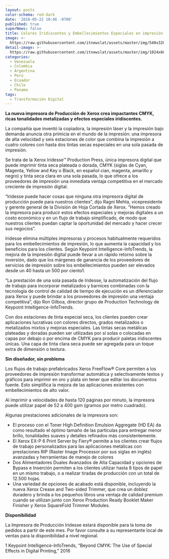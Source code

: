 ```yaml
---
layout: posts
color-schema: red-dark
date: '2018-05-22 10:46 -0700'
published: true
superNews: false
title: Colores Iridiscentes y Embellecimientos Especiales en impresión digital
image: >-
  https://raw.githubusercontent.com/itnewslat/assets/master/img/540x320/Xerox-p.jpg
detail-image: >-
  https://raw.githubusercontent.com/itnewslat/assets/master/img/1024x680/Xerox-g.jpg
categories:
  - Venezuela
  - Colombia
  - Argentina
  - Perú
  - Ecuador
  - Chile
  - Panama
tags:
  - Transformación Digital
---
```

**La nueva impresora de Producción de Xerox crea impactantes CMYK, ricas tonalidades metalizadas y efectos especiales iridiscentes.**

La compañía que inventó la copiadora, la impresión láser y la impresión bajo demanda anuncia otra primicia en el mundo de la impresión: una impresora de alta velocidad y seis estaciones de color que combina la impresión a cuatro colores con hasta dos tintas secas especiales en una sola pasada de impresión.

Se trata de la Xerox Iridesse™ Production Press, única impresora digital que puede imprimir tinta seca plateada o dorada, CMYK (siglas de Cyan, Magenta, Yellow and Key o Black, en español cian, magenta, amarillo y negro) y tinta seca clara en una sola pasada, lo que ofrece a los proveedores de impresión una inmediata ventaja competitiva en el mercado creciente de impresión digital.

“Iridesse puede hacer cosas que ninguna otra impresora digital de producción puede para nuestros clientes”, dijo Ragni Mehta, vicepresidente y gerente general de la División de Hoja Cortada de Xerox. “Hemos creado la impresora para producir estos efectos especiales y mejoras digitales a un costo económico y en un flujo de trabajo simplificado, de modo que nuestros clientes puedan captar la oportunidad del mercado y hacer crecer sus negocios”. 

Iridesse elimina múltiples impresoras y procesos habitualmente requeridos para los embellecimientos de impresión, lo que aumenta la capacidad y los beneficios para los clientes. Según Keypoint Intelligence-InfoTrends, la mejora de la impresión digital puede llevar a un rápido retorno sobre la inversión, dado que los márgenes de ganancia de los proveedores de servicios de impresión sobre los embellecimientos pueden ser elevados desde un 40 hasta un 500 por ciento1.

“La prestación de una sola pasada de Iridesse, la automatización del flujo de trabajo para incorporar metalizados y barnices combinadas con la tecnología de control de calidad de tiempo de ejecución es un diferenciador para Xerox y puede brindar a los proveedores de impresión una ventaja competitiva”, dijo Ron Gilboa, director grupo de Production Technology de Keypoint Intelligence-InfoTrends.

Con dos estaciones de tinta especial seca, los clientes pueden crear aplicaciones lucrativas con colores directos, grados metalizados o metalizados mixtos y mejoras especiales. Las tintas secas metálicas plateadas y doradas pueden ser utilizadas por sí solas o colocadas en capas por debajo o por encima de CMYK para producir paletas iridiscentes únicas. Una capa de tinta clara seca puede ser agregada para un toque extra de dimensión o textura.

**Sin diseñador, sin problema**

Los flujos de trabajo prefabricados Xerox FreeFlow® Core permiten a los proveedores de impresión transformar automática y selectivamente textos y gráficos para imprimir en oro y plata sin tener que editar los documentos fuente. Esto simplifica la mejora de las aplicaciones existentes con embellecimientos de alto valor.

Al imprimir a velocidades de hasta 120 páginas por minuto, la impresora puede utilizar papel de 52 a 400 gsm (gramos por metro cuadrado). 

Algunas prestaciones adicionales de la impresora son:

- El proceso con el Toner High Definition Emulsion Aggregate (HD EA) da como resultado el óptimo tamaño de las partículas para entregar menor brillo, tonalidades suaves y detalles refinados más consistentemente. 
- El Xerox EX-P 6 Print Server by Fiery® permite a los clientes crear flujos de trabajo personalizados para las aplicaciones metálicas con prestaciones RIP (Raster Image Processor por sus siglas en inglés) avanzadas y herramientas de manejo de colores 
- Dos Alimentadores Duales Avanzados de Alta Capacidad y opciones de Bypass e Inserción permiten a los clientes utilizar hasta 8 tipos de papel en un mismo trabajo, o a realizar tiradas de producción con un total de 12.500 hojas.
- Una variedad de opciones de acabado está disponible, incluyendo la nueva Xerox Crease and Two-sided Trimmer, que crea un doblez duradero y brinda a los pequeños libros una ventaja de calidad premium cuando se utilizan junto con Xerox Production Ready Booklet Maker Finisher y Xerox SquareFold Trimmer Modules.


**Disponibilidad**

La Impresora de Producción Iridesse estará disponible para la toma de pedidos a partir de este mes. Por favor consulte a su representante local de ventas para la disponibilidad a nivel regional.

1 Keypoint Intelligence-InfoTrends, “Beyond CMYK: The Use of Special Effects in Digital Printing,” 2016 


